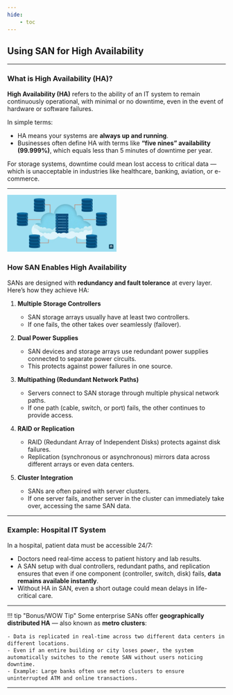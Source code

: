 ```yaml
---
hide:
    - toc
---
```

## Using SAN for High Availability

---

### What is High Availability (HA)?
**High Availability (HA)** refers to the ability of an IT system to remain continuously operational, with minimal or no downtime, even in the event of hardware or software failures.  

In simple terms:  

- HA means your systems are **always up and running**.  
- Businesses often define HA with terms like **“five nines” availability (99.999%)**, which equals less than 5 minutes of downtime per year.  

For storage systems, downtime could mean lost access to critical data — which is unacceptable in industries like healthcare, banking, aviation, or e-commerce.

---

<img src="../../../assets/images/san.webp" alt="SAN" width=50% />

### How SAN Enables High Availability
SANs are designed with **redundancy and fault tolerance** at every layer. Here’s how they achieve HA:

1. **Multiple Storage Controllers**  

    - SAN storage arrays usually have at least two controllers.  
    - If one fails, the other takes over seamlessly (failover).  

1. **Dual Power Supplies**  
   
    - SAN devices and storage arrays use redundant power supplies connected to separate power circuits.  
    - This protects against power failures in one source.  

2. **Multipathing (Redundant Network Paths)**  
   
    - Servers connect to SAN storage through multiple physical network paths.  
    - If one path (cable, switch, or port) fails, the other continues to provide access.  

3. **RAID or Replication** 

    - RAID (Redundant Array of Independent Disks) protects against disk failures.  
    - Replication (synchronous or asynchronous) mirrors data across different arrays or even data centers.  

4. **Cluster Integration**  
   
    - SANs are often paired with server clusters.  
    - If one server fails, another server in the cluster can immediately take over, accessing the same SAN data.  

---

### Example: Hospital IT System
In a hospital, patient data must be accessible 24/7:  

- Doctors need real-time access to patient history and lab results.  
- A SAN setup with dual controllers, redundant paths, and replication ensures that even if one component (controller, switch, disk) fails, **data remains available instantly**.  
- Without HA in SAN, even a short outage could mean delays in life-critical care.  

---

!!! tip "Bonus/WOW Tip"
    Some enterprise SANs offer **geographically distributed HA** — also known as **metro clusters**:

    - Data is replicated in real-time across two different data centers in different locations.  
    - Even if an entire building or city loses power, the system automatically switches to the remote SAN without users noticing downtime.  
    - Example: Large banks often use metro clusters to ensure uninterrupted ATM and online transactions.  

---
